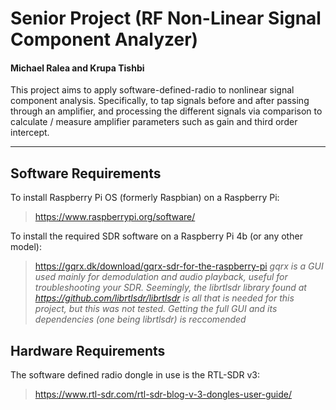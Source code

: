 # Senior Project (RF Non-Linear Signal Component Analyzer)
#### Michael Ralea and Krupa Tishbi

This project aims to apply software-defined-radio to nonlinear signal component analysis. Specifically, to tap signals before and after passing through an amplifier, and processing the different signals via comparison to calculate / measure amplifier parameters such as gain and third order intercept.
***
## Software Requirements
To install Raspberry Pi OS (formerly Raspbian) on a Raspberry Pi:

> https://www.raspberrypi.org/software/

To install the required SDR software on a Raspberry Pi 4b (or any other model):

> https://gqrx.dk/download/gqrx-sdr-for-the-raspberry-pi
> _gqrx is a GUI used mainly for demodulation and audio playback, useful for troubleshooting your SDR. Seemingly, the librtlsdr library found at https://github.com/librtlsdr/librtlsdr is all that is needed for this project, but this was not tested. Getting the full GUI and its dependencies (one being librtlsdr) is reccomended_

## Hardware Requirements
The software defined radio dongle in use is the RTL-SDR v3: 

> https://www.rtl-sdr.com/rtl-sdr-blog-v-3-dongles-user-guide/
